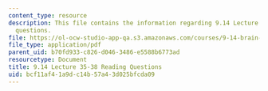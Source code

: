 ```yaml
---
content_type: resource
description: This file contains the information regarding 9.14 Lecture 35-38 reading
  questions.
file: https://ol-ocw-studio-app-qa.s3.amazonaws.com/courses/9-14-brain-structure-and-its-origins-spring-2014/bcf11af41a9dc14b57a43d025bfcda09_MIT9_14S14_Lec35-38ReadQue.pdf
file_type: application/pdf
parent_uid: b70fd933-c826-d046-3486-e5588b6773ad
resourcetype: Document
title: 9.14 Lecture 35-38 Reading Questions
uid: bcf11af4-1a9d-c14b-57a4-3d025bfcda09
---
```

